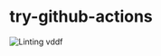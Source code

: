 # try-github-actions
![Linting](https://github.com/vkryskov/try-github-actions/workflows/Linting/badge.svg?branch=master&event=pull_request_review)
vddf
